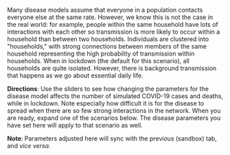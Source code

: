 Many disease models assume that everyone in a population contacts everyone else
at the same rate. However, we know this is not the case in the real world: for
example, people within the same household have lots of interactions with each
other so transmission is more likely to occur within a household than between
two households. Individuals are clustered into "households," with strong
connections between members of the same household representing the high
probability of transmission within households. When in lockdown (the default for
this scenario), all households are quite isolated.  However, there is background
transmission that happens as we go about essential daily life.

**Directions**: Use the sliders to see how changing the parameters for the
disease model affects the number of simulated COVID-19 cases and deaths, while
in lockdown. Note especially how difficult it is for the disease to spread when
there are so few strong interactions in the network. When you are ready, expand
one of the scenarios below. The disease parameters you have set here will apply
to that scenario as well.

**Note**: Parameters adjusted here will sync with the previous (sandbox) tab, and *vice versa*.
